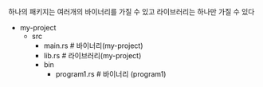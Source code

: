 하나의 패키지는 여러개의 바이너리를 가질 수 있고
라이브러리는 하나만 가질 수 있다

- my-project
  - src
    - main.rs  # 바이너리(my-project)
    - lib.rs   # 라이브러리(my-project)
    - bin
      - program1.rs  # 바이너리 (program1)
